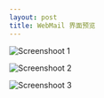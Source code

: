 ```yaml
---
layout: post
title: WebMail 界面预览
---
```


![Screenshoot 1](https://raw.githubusercontent.com/uplusware/erisemail/master/doc/screenshoot_emailui_cn1.png)

![Screenshoot 2](https://raw.githubusercontent.com/uplusware/erisemail/master/doc/screenshoot_emailui_cn2.png)

![Screenshoot 3](https://raw.githubusercontent.com/uplusware/erisemail/master/doc/screenshoot_emailui_cn3.png)
